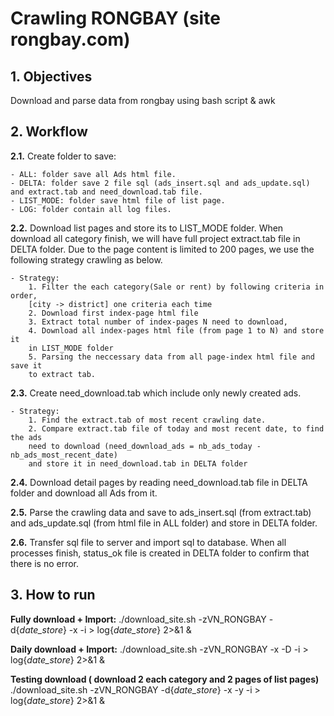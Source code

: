 # Crawling RONGBAY (site rongbay.com)

## 1. Objectives

Download and parse data from rongbay using bash script & awk

## 2. Workflow

**2.1.** Create folder to save:

    - ALL: folder save all Ads html file.
    - DELTA: folder save 2 file sql (ads_insert.sql and ads_update.sql)
    and extract.tab and need_download.tab file.
    - LIST_MODE: folder save html file of list page.
    - LOG: folder contain all log files.

**2.2.** Download list pages and store its to LIST_MODE folder. When download
all category finish, we will have full project extract.tab file in DELTA folder.
Due to the page content is limited to 200 pages, we use the following
strategy crawling as below.

    - Strategy:
        1. Filter the each category(Sale or rent) by following criteria in order,
        [city -> district] one criteria each time
        2. Download first index-page html file
        3. Extract total number of index-pages N need to download,
        4. Download all index-pages html file (from page 1 to N) and store it
        in LIST_MODE folder
        5. Parsing the neccessary data from all page-index html file and save it
        to extract tab.

**2.3.** Create need_download.tab which include only newly created ads.

    - Strategy:
        1. Find the extract.tab of most recent crawling date.
        2. Compare extract.tab file of today and most recent date, to find the ads
        need to download (need_download_ads = nb_ads_today - nb_ads_most_recent_date)
        and store it in need_download.tab in DELTA folder

**2.4.** Download detail pages by reading need_download.tab file in DELTA folder
and download all Ads from it.

**2.5.** Parse the crawling data and save to ads_insert.sql (from extract.tab)
and ads_update.sql (from html file in ALL folder) and store in DELTA folder.

**2.6.** Transfer sql file to server and import sql to database. When all
processes finish, status_ok file is created in DELTA folder to confirm that there is no error.

## 3. How to run

**Fully download + Import:**
    ./download_site.sh -zVN_RONGBAY -d{_date_store_} -x -i > log{_date_store_} 2>&1 &

**Daily download + Import:**
    ./download_site.sh -zVN_RONGBAY -x -D -i > log{_date_store_} 2>&1 &

**Testing download ( download 2 each category and 2 pages of list pages)**
    ./download_site.sh -zVN_RONGBAY -d{_date_store_} -x -y -i > log{_date_store_} 2>&1 &

